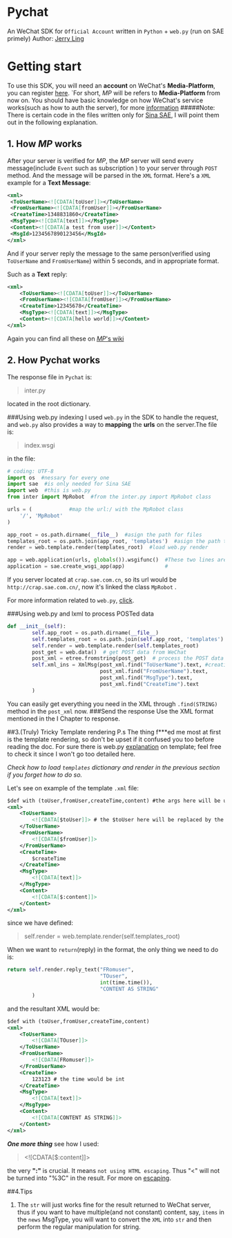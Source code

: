 Pychat
======
An WeChat SDK for `Official Account` written in `Python` + `web.py` (run on SAE primely) 
Author: [Jerry Ling](https://github.com/jerryling315)
# Getting start
To use this SDK, you will need an **account** on WeChat's **Media-Platform**, you can register [here](http://mp.weixin.qq.com).
`For short, *MP* will be refers to **Media-Platform** from now on.
You should have basic knowledge on how WeChat's service works(such as how to auth the server), for more [information](http://mp.weixin.qq.com/wiki/index.php?title=%E6%8E%A5%E5%85%A5%E6%8C%87%E5%8D%97)
####\#Note:
There is certain code in the files  written only for [Sina SAE](http://sae.sina.com.cn/), I will point them out in the following explanation.
## 1. How *MP* works
After your server is verified for *MP*, the *MP* server will send every message(include `Event` such as subscription ) to your server through `POST` method. And the message will be parsed in the `XML` format.
Here's a `XML` example for a **Text Message**:
```xml
<xml>
 <ToUserName><![CDATA[toUser]]></ToUserName>
 <FromUserName><![CDATA[fromUser]]></FromUserName> 
 <CreateTime>1348831860</CreateTime>
 <MsgType><![CDATA[text]]></MsgType>
 <Content><![CDATA[a test from user]]></Content>
 <MsgId>1234567890123456</MsgId>
</xml>
```
And if your server reply the message to the same person(verified using `ToUserName` and `FromUserName`) within 5 seconds, and in appropriate format.

Such as a **Text** reply:
```xml
<xml>
    <ToUserName><![CDATA[toUser]]></ToUserName>
    <FromUserName><![CDATA[fromUser]]></FromUserName>
    <CreateTime>12345678</CreateTime>
    <MsgType><![CDATA[text]]></MsgType>
    <Content><![CDATA[hello world]]></Content>
</xml>
```
Again you can find all these on [*MP*'s wiki](http://mp.weixin.qq.com/wiki/index.php)
## 2. How Pychat works
The response file in `Pychat` is:
>inter.py

located in the root dictionary.

###Using web.py indexing
I used `web.py` in the SDK to handle the request, and `web.py` also provides a way to **mapping** the **urls** on the server.The file is:
>index.wsgi

in the file:
```python
# coding: UTF-8
import os  #nessary for every one
import sae  #is only needed for Sina SAE
import web  #this is web.py
from inter import MpRobot  #from the inter.py import MpRobot class

urls = (            #map the url:/ with the MpRobot class
    '/', 'MpRobot'
)

app_root = os.path.dirname(__file__)  #asign the path for files
templates_root = os.path.join(app_root, 'templates')  #asign the path to templates folder
render = web.template.render(templates_root)  #load web.py render

app = web.application(urls, globals()).wsgifunc()  #These two lines are only needed for Sina SAE to create app on its engine
application = sae.create_wsgi_app(app)             #
```


If you server located at `crap.sae.com.cn`, so its url would be `http://crap.sae.com.cn/`, now it's linked the class `MpRobot` .

For more information related to `web.py`, [click](http://webpy.org/cookbook/).

###Using web.py and lxml to process POSTed data
```python
def __init__(self):  
        self.app_root = os.path.dirname(__file__)
        self.templates_root = os.path.join(self.app_root, 'templates') 
        self.render = web.template.render(self.templates_root)
        post_get = web.data()  # get POST data from WeChat
        post_xml = etree.fromstring(post_get)  # process the POST data with lxml
        self.xml_ins = XmlMsg(post_xml.find("ToUserName").text, #creating instance
                              post_xml.find("FromUserName").text,
                              post_xml.find("MsgType").text,
                              post_xml.find("CreateTime").text
        )
```
You can easily get everything you need in the XML through `.find(STRING)` method in the `post_xml` now.
###Send the response 
Use the XML format mentioned in the I Chapter to response.

##3.(Truly) Tricky Template rendering
P.s The thing f\*\*\*ed me most at first is the template rendering, so don't be upset if it confused you too before reading the doc.
For sure there is web.py [explanation](http://webpy.org/docs/0.3/templetor) on template; feel free to check it since I won't go too detailed here.

*Check how to load `templates` dictionary and render in the previous section if you forget how to do so.*


Let's see on example of the template `.xml` file:
```xml
$def with (toUser,fromUser,createTime,content) #the args here will be used to take over the variables following 
<xml>
    <ToUserName>
        <![CDATA[$toUser]]> # the $toUser here will be replaced by the toUser above
    </ToUserName>
    <FromUserName>
        <![CDATA[$fromUser]]>
    </FromUserName>
    <CreateTime>
        $createTime
    </CreateTime>
    <MsgType>
        <![CDATA[text]]>
    </MsgType>
    <Content>
        <![CDATA[$:content]]>
    </Content>
</xml>
```
since we have defined:
>self.render = web.template.render(self.templates_root) 

When we want to `return`(reply) in the format, the only thing we need to do is:
```python
return self.render.reply_text("FRomuser",
                              "TOuser",
                              int(time.time()),
                              "CONTENT AS STRING"
        )
```
and the resultant XML would be:
```xml
$def with (toUser,fromUser,createTime,content)
<xml>
    <ToUserName>
        <![CDATA[TOuser]]>
    </ToUserName>
    <FromUserName>
        <![CDATA[FRomuser]]>
    </FromUserName>
    <CreateTime>
        123123 # the time would be int
    </CreateTime>
    <MsgType>
        <![CDATA[text]]>
    </MsgType>
    <Content>
        <![CDATA[CONTENT AS STRING]]>
    </Content>
</xml>
```
***One more thing***
see how I used:

> <\![CDATA\[$:content]]>

the very **":"** is crucial. It means `not using HTML escaping`. Thus "<" will not be turned into "%3C" in the result. For more on [escaping](http://webpy.org/docs/0.3/templetor#escaping).

##4.Tips
1. The `str` will just works fine for the result returned to WeChat server, thus if you want to have multiple(and not constant) content, say, `items` in the `news` MsgType, you will want to convert the `XML` into `str` and then perform the regular manipulation for string.
